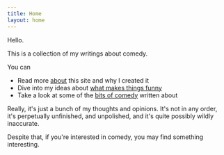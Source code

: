 ```yaml
---
title: Home
layout: home
---
```


Hello.

This is a collection of my writings about comedy.

<p class="mb-0">You can</p>

* Read more [about](/x/about/) this site and why I created it
* Dive into my ideas about [what makes things funny](/x/what-makes-things-funny/)
* Take a look at some of the [bits of comedy](/bits/) written about

Really, it's just a bunch of my thoughts and opinions. It's not in any order, it's perpetually unfinished, and unpolished, and it's quite possibly wildly inaccurate.

Despite that, if you're interested in comedy, you may find something interesting.

<!-- If you'd like to comment, correct or query anything you can find [me on twitter](http://twitter.com/tsmz/). -->
